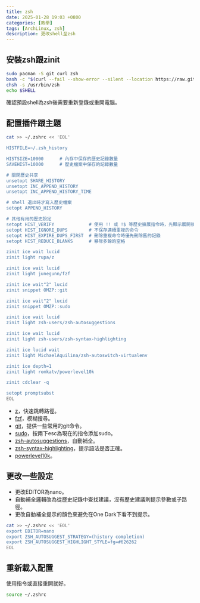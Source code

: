 ```yaml
---
title: zsh
date: 2025-01-28 19:03 +0800
categories: [教學]
tags: [ArchLinux, zsh]
description: 更改shell至zsh
---
```


## 安裝zsh跟zinit
```zsh
sudo pacman -S git curl zsh
bash -c "$(curl --fail --show-error --silent --location https://raw.githubusercontent.com/zdharma-continuum/zinit/HEAD/scripts/install.sh)"
chsh -s /usr/bin/zsh
echo $SHELL
```
確認預設shell為zsh後需要重新登錄或重開電腦。 <br>

## 配置插件跟主題
```zsh
cat >> ~/.zshrc << 'EOL'

HISTFILE=~/.zsh_history

HISTSIZE=10000      # 內存中保存的歷史記錄數量
SAVEHIST=10000      # 歷史檔案中保存的記錄數量

# 關閉歷史共享
unsetopt SHARE_HISTORY
unsetopt INC_APPEND_HISTORY
unsetopt INC_APPEND_HISTORY_TIME

# shell 退出時才寫入歷史檔案
setopt APPEND_HISTORY

# 其他有用的歷史設定
setopt HIST_VERIFY             # 使用 !! 或 !$ 等歷史擴展指令時，先顯示展開後的結果，但不執行
setopt HIST_IGNORE_DUPS        # 不保存連續重複的命令
setopt HIST_EXPIRE_DUPS_FIRST  # 刪除重複命令時優先刪除舊的記錄
setopt HIST_REDUCE_BLANKS      # 移除多餘的空格

zinit ice wait lucid
zinit light rupa/z

zinit ice wait lucid
zinit light junegunn/fzf

zinit ice wait"2" lucid
zinit snippet OMZP::git

zinit ice wait"2" lucid
zinit snippet OMZP::sudo

zinit ice wait lucid
zinit light zsh-users/zsh-autosuggestions

zinit ice wait lucid
zinit light zsh-users/zsh-syntax-highlighting

zinit ice lucid wait
zinit light MichaelAquilina/zsh-autoswitch-virtualenv

zinit ice depth=1
zinit light romkatv/powerlevel10k

zinit cdclear -q

setopt promptsubst
EOL
```

* [z](https://github.com/ohmyzsh/ohmyzsh/tree/master/plugins/z)，快速跳轉路徑。
* [fzf](https://github.com/junegunn/fzf)，模糊搜尋。
* [git](https://github.com/ohmyzsh/ohmyzsh/tree/master/plugins/git)，提供一些常用的git命令。
* [sudo](https://github.com/ohmyzsh/ohmyzsh/blob/master/plugins/sudo/README.md)，按兩下esc為現在的指令添加sudo。
* [zsh-autosuggestions](https://github.com/zsh-users/zsh-autosuggestions)，自動補全。
* [zsh-syntax-highlighting](https://github.com/zsh-users/zsh-syntax-highlighting)，提示語法是否正確。
* [powerlevel10k](https://github.com/romkatv/powerlevel10k)。

## 更改一些設定
* 更改EDITOR為nano。
* 自動補全邏輯改為從歷史記錄中查找建議，沒有歷史建議則提示參數或子路徑。
* 更改自動補全提示的顏色來避免在One Dark下看不到提示。

```zsh
cat >> ~/.zshrc << 'EOL'
export EDITOR=nano
export ZSH_AUTOSUGGEST_STRATEGY=(history completion)
export ZSH_AUTOSUGGEST_HIGHLIGHT_STYLE=fg=#626262
EOL
```

## 重新載入配置
使用指令或直接重開就好。 <br>
```zsh
source ~/.zshrc
```
